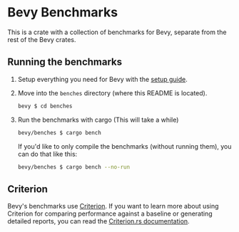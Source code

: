 # Bevy Benchmarks

This is a crate with a collection of benchmarks for Bevy, separate from the rest of the Bevy crates.

## Running the benchmarks

1. Setup everything you need for Bevy with the [setup guide](https://bevyengine.org/learn/book/getting-started/setup/).
2. Move into the `benches` directory (where this README is located).

    ```sh
    bevy $ cd benches
    ```

3. Run the benchmarks with cargo (This will take a while)

    ```sh
    bevy/benches $ cargo bench
    ```

    If you'd like to only compile the benchmarks (without running them), you can do that like this:

    ```sh
    bevy/benches $ cargo bench --no-run
    ```

## Criterion

Bevy's benchmarks use [Criterion](https://crates.io/crates/criterion). If you want to learn more about using Criterion for comparing performance against a baseline or generating detailed reports, you can read the [Criterion.rs documentation](https://bheisler.github.io/criterion.rs/book/criterion_rs.html).
